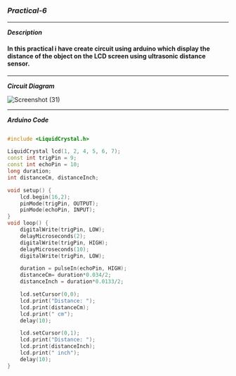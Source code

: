 ### **_Practical-6_**

<hr>

**_Description_**

#### In this practical i have create circuit using arduino which display the distance of the object on the LCD screen using ultrasonic distance sensor.

<hr>

**_Circuit Diagram_**

![Screenshot (31)](https://github.com/purvjoshi04/Curriculum-Codes/assets/101319136/f291641e-c73f-4d41-a283-bff2f6c9b0f9)

<hr>

**_Arduino Code_**

```cpp

#include <LiquidCrystal.h>

LiquidCrystal lcd(1, 2, 4, 5, 6, 7);
const int trigPin = 9;
const int echoPin = 10;
long duration;
int distanceCm, distanceInch;

void setup() {
    lcd.begin(16,2);
    pinMode(trigPin, OUTPUT);
    pinMode(echoPin, INPUT);
}
void loop() {
    digitalWrite(trigPin, LOW);
    delayMicroseconds(2);
    digitalWrite(trigPin, HIGH);
    delayMicroseconds(10);
    digitalWrite(trigPin, LOW);

    duration = pulseIn(echoPin, HIGH);
    distanceCm= duration*0.034/2;
    distanceInch = duration*0.0133/2;

    lcd.setCursor(0,0);
    lcd.print("Distance: ");
    lcd.print(distanceCm);
    lcd.print(" cm");
    delay(10);

    lcd.setCursor(0,1);
    lcd.print("Distance: ");
    lcd.print(distanceInch);
    lcd.print(" inch");
    delay(10);
}

```
